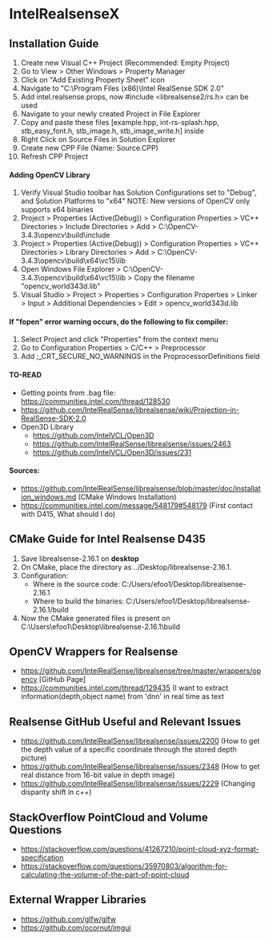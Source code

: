 # IntelRealsenseX

## Installation Guide
1. Create new Visual C++ Project (Recommended: Empty Project)
2. Go to View > Other Windows > Property Manager
3. Click on "Add Existing Property Sheet" icon
4. Navigate to "C:\Program Files (x86)\Intel RealSense SDK 2.0"
5. Add intel.realsense.props, now #include <librealsense2/rs.h> can be used
6. Navigate to your newly created Project in File Explorer
7. Copy and paste these files [example.hpp, int-rs-splash.hpp, stb_easy_font.h, stb_image.h, stb_image_write.h] inside
8. Right Click on Source Files in Solution Explorer
9. Create new CPP File (Name: Source.CPP)
10. Refresh CPP Project

#### Adding OpenCV Library
1. Verify Visual Studio toolbar has Solution Configurations set to "Debug", and Solution Platforms to "x64"
NOTE: New versions of OpenCV only supports x64 binaries
2. Project > Properties (Active(Debug)) > Configuration Properties > VC++ Directories > Include Directories > Add > C:\OpenCV-3.4.3\opencv\build\include
3. Project > Properties (Active(Debug)) > Configuration Properties > VC++ Directories > Library Directories > Add > C:\OpenCV-3.4.3\opencv\build\x64\vc15\lib
4. Open Windows File Explorer > C:\OpenCV-3.4.3\opencv\build\x64\vc15\lib > Copy the filename "opencv_world343d.lib"
5. Visual Studio > Project > Properties > Configuration Properties > Linker > Input > Additional Dependencies > Edit > opencv_world343d.lib

#### If "fopen" error warning occurs, do the following to fix compiler:
1. Select Project and click "Properties" from the context menu
2. Go to Configuration Properties > C/C++ > Preprocessor
3. Add ;_CRT_SECURE_NO_WARNINGS in the ProprocessorDefinitions field

#### TO-READ
- Getting points from .bag file: https://communities.intel.com/thread/128530
- https://github.com/IntelRealSense/librealsense/wiki/Projection-in-RealSense-SDK-2.0
- Open3D Library
    - https://github.com/IntelVCL/Open3D
    - https://github.com/IntelRealSense/librealsense/issues/2463
    - https://github.com/IntelVCL/Open3D/issues/231

#### Sources: 
- https://github.com/IntelRealSense/librealsense/blob/master/doc/installation_windows.md (CMake Windows Installation)
- https://communities.intel.com/message/548179#548179 (First contact with D415, What should I do)

## CMake Guide for Intel Realsense D435

1. Save librealsense-2.16.1 on **desktop**
2. On CMake, place the directory as ../Desktop/librealsense-2.16.1. 
3. Configuration:
    - Where is the source code: C:/Users/efoo1/Desktop/librealsense-2.16.1
    - Where to build the binaries: C:/Users/efoo1/Desktop/librealsense-2.16.1/build
4. Now the CMake generated files is present on C:\Users\efoo1\Desktop\librealsense-2.16.1\build

## OpenCV Wrappers for Realsense
- https://github.com/IntelRealSense/librealsense/tree/master/wrappers/opencv [GitHub Page]
- https://communities.intel.com/thread/129435 (I want to extract information(depth,object name) from 'dnn' in real time as text
 
## Realsense GitHub Useful and Relevant Issues
- https://github.com/IntelRealSense/librealsense/issues/2200 (How to get the depth value of a specific coordinate through the stored depth picture)
- https://github.com/IntelRealSense/librealsense/issues/2348 (How to get real distance from 16-bit value in depth image)
- https://github.com/IntelRealSense/librealsense/issues/2229 (Changing disparity shift in c++)

## StackOverflow PointCloud and Volume Questions
- https://stackoverflow.com/questions/41267210/point-cloud-xyz-format-specification
- https://stackoverflow.com/questions/35970803/algorithm-for-calculating-the-volume-of-the-part-of-point-cloud

## External Wrapper Libraries
- https://github.com/glfw/glfw
- https://github.com/ocornut/imgui
